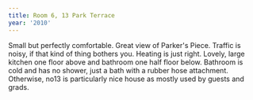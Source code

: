 ```yaml
---
title: Room 6, 13 Park Terrace
year: '2010'
---
```


Small but perfectly comfortable. Great view of Parker's Piece. Traffic is noisy, if that kind of thing bothers you. Heating is just right. Lovely, large kitchen one floor above and bathroom one half floor below. Bathroom is cold and has no shower, just a bath with a rubber hose attachment. Otherwise, no13 is particularly nice house as mostly used by guests and grads.